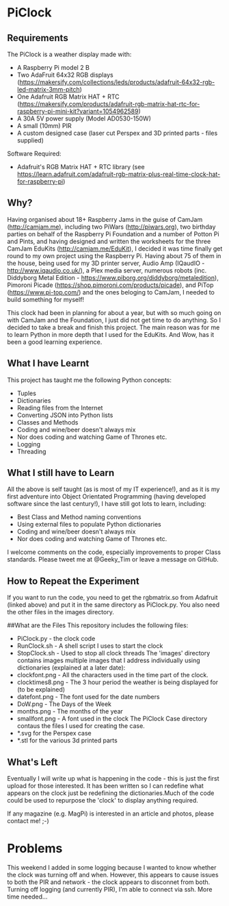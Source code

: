 # PiClock

## Requirements
The PiClock is a weather display made with:
* A Raspberry Pi model 2 B
* Two AdaFruit 64x32 RGB displays (https://makersify.com/collections/leds/products/adafruit-64x32-rgb-led-matrix-3mm-pitch)
* One Adafruit RGB Matrix HAT + RTC (https://makersify.com/products/adafruit-rgb-matrix-hat-rtc-for-raspberry-pi-mini-kit?variant=1054962589)
* A 30A 5V power supply (Model AD0530-150W)
* A small (10mm) PIR
* A custom designed case (laser cut Perspex and 3D printed parts - files supplied)

Software Required:
* Adafruit's RGB Matrix HAT + RTC library (see https://learn.adafruit.com/adafruit-rgb-matrix-plus-real-time-clock-hat-for-raspberry-pi)

## Why?
Having organised about 18+ Raspberry Jams in the guise of CamJam (http://camjam.me), including two PiWars (http://piwars.org), two birthday parties on behalf of the Raspberry Pi Foundation and a number of Potton Pi and Pints, and having designed and written the worksheets for the three CamJam EduKits (http://camjam.me/EduKit), I decided it was time finally get round to my own project using the Raspberry Pi.  Having about 75 of them in the house, being used for my 3D printer server, Audio Amp (IQaudIO - http://www.iqaudio.co.uk/), a Plex media server, numerous robots (inc. Diddyborg Metal Edition - https://www.piborg.org/diddyborg/metaledition), Pimoroni Picade (https://shop.pimoroni.com/products/picade), and PiTop (https://www.pi-top.com/) and the ones beloging to CamJam, I needed to build something for myself!

This clock had been in planning for about a year, but with so much going on with CamJam and the Foundation, I just did not get time to do anything.  So I decided to take a break and finish this project.  The main reason was for me to learn Python in more depth that I used for the EduKits.  And Wow, has it been a good learning experience.

## What I have Learnt
This project has taught me the following Python concepts:
* Tuples
* Dictionaries
* Reading files from the Internet
* Converting JSON into Python lists
* Classes and Methods
* Coding and wine/beer doesn't always mix
* Nor does coding and watching Game of Thrones etc.
* Logging
* Threading

## What I still have to Learn
All the above is self taught (as is most of my IT experience!), and as it is my first adventure into Object Orientated Programming (having developed software since the last century!), I have still got lots to learn, including:
* Best Class and Method naming conventions
* Using external files to populate Python dictionaries
* Coding and wine/beer doesn't always mix
* Nor does coding and watching Game of Thrones etc.

I welcome comments on the code, especially improvements to proper Class standards.  Please tweet me at @Geeky_Tim or leave a message on GitHub.

## How to Repeat the Experiment
If you want to run the code, you need to get the rgbmatrix.so from Adafruit (linked above) and put it in the same directory as PiClock.py.
You also need the other files in the images directory.

##What are the Files
This repository includes the following files:
* PiClock.py - the clock code
* RunClock.sh - A shell script I uses to start the clock
* StopClock.sh - Used to stop all clock threads
The 'images' directory contains images multiple images that I address individually using dictionaries (explained at a later date):
* clockfont.png - All the characters used in the time part of the clock.
* clocktimes8.png - The 3 hour period the weather is being displayed for (to be explained)
* datefont.png - The font used for the date numbers
* DoW.png - The Days of the Week
* months.png - The months of the year
* smallfont.png - A font used in the clock
The PiClock Case directory contaus the files I used for creating the case.
* *.svg for the Perspex case
* *.stl for the various 3d printed parts

## What's Left
Eventually I will write up what is happening in the code - this is just the first upload for those interested. It has been written so I can redefine what appears on the clock just be redefining the dictionaries.Much of the code could be used to repurpose the 'clock' to display anything required.

If any magazine (e.g. MagPi) is interested in an article and photos, please contact me! ;-)

# Problems
This weekend I added in some logging because I wanted to know whether the clock was turning off and when. However, this appears to cause issues to both the PIR and network - the clock appears to disconnet from both.  Turning off logging (and currently PIR), I'm able to connect via ssh.  More time needed...
